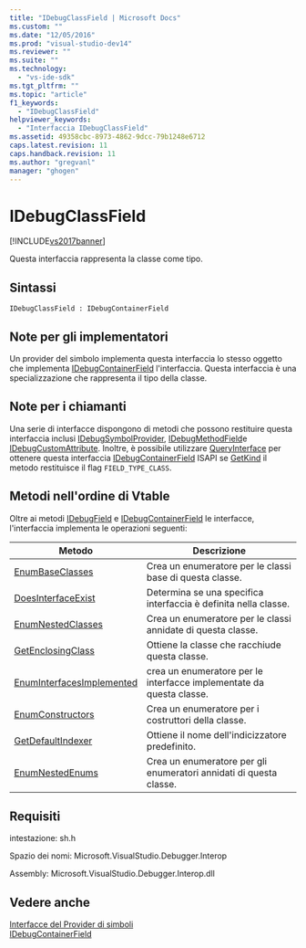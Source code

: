 ```yaml
---
title: "IDebugClassField | Microsoft Docs"
ms.custom: ""
ms.date: "12/05/2016"
ms.prod: "visual-studio-dev14"
ms.reviewer: ""
ms.suite: ""
ms.technology: 
  - "vs-ide-sdk"
ms.tgt_pltfrm: ""
ms.topic: "article"
f1_keywords: 
  - "IDebugClassField"
helpviewer_keywords: 
  - "Interfaccia IDebugClassField"
ms.assetid: 49358cbc-8973-4862-9dcc-79b1248e6712
caps.latest.revision: 11
caps.handback.revision: 11
ms.author: "gregvanl"
manager: "ghogen"
---
```

# IDebugClassField
[!INCLUDE[vs2017banner](../../../code-quality/includes/vs2017banner.md)]

Questa interfaccia rappresenta la classe come tipo.  
  
## Sintassi  
  
```  
IDebugClassField : IDebugContainerField  
```  
  
## Note per gli implementatori  
 Un provider del simbolo implementa questa interfaccia lo stesso oggetto che implementa [IDebugContainerField](../../../extensibility/debugger/reference/idebugcontainerfield.md) l'interfaccia.  Questa interfaccia è una specializzazione che rappresenta il tipo della classe.  
  
## Note per i chiamanti  
 Una serie di interfacce dispongono di metodi che possono restituire questa interfaccia inclusi [IDebugSymbolProvider](../../../extensibility/debugger/reference/idebugsymbolprovider.md), [IDebugMethodField](../../../extensibility/debugger/reference/idebugmethodfield.md)e [IDebugCustomAttribute](../../../extensibility/debugger/reference/idebugcustomattribute.md).  Inoltre, è possibile utilizzare [QueryInterface](/visual-cpp/atl/queryinterface) per ottenere questa interfaccia [IDebugContainerField](../../../extensibility/debugger/reference/idebugcontainerfield.md) ISAPI se [GetKind](../Topic/IDebugField::GetKind.md) il metodo restituisce il flag `FIELD_TYPE_CLASS`.  
  
## Metodi nell'ordine di Vtable  
 Oltre ai metodi [IDebugField](../../../extensibility/debugger/reference/idebugfield.md) e [IDebugContainerField](../../../extensibility/debugger/reference/idebugcontainerfield.md) le interfacce, l'interfaccia implementa le operazioni seguenti:  
  
|Metodo|Descrizione|  
|------------|-----------------|  
|[EnumBaseClasses](../Topic/IDebugClassField::EnumBaseClasses.md)|Crea un enumeratore per le classi base di questa classe.|  
|[DoesInterfaceExist](../../../extensibility/debugger/reference/idebugclassfield-doesinterfaceexist.md)|Determina se una specifica interfaccia è definita nella classe.|  
|[EnumNestedClasses](../../../extensibility/debugger/reference/idebugclassfield-enumnestedclasses.md)|Crea un enumeratore per le classi annidate di questa classe.|  
|[GetEnclosingClass](../../../extensibility/debugger/reference/idebugclassfield-getenclosingclass.md)|Ottiene la classe che racchiude questa classe.|  
|[EnumInterfacesImplemented](../Topic/IDebugClassField::EnumInterfacesImplemented.md)|crea un enumeratore per le interfacce implementate da questa classe.|  
|[EnumConstructors](../../../extensibility/debugger/reference/idebugclassfield-enumconstructors.md)|Crea un enumeratore per i costruttori della classe.|  
|[GetDefaultIndexer](../../../extensibility/debugger/reference/idebugclassfield-getdefaultindexer.md)|Ottiene il nome dell'indicizzatore predefinito.|  
|[EnumNestedEnums](../../../extensibility/debugger/reference/idebugclassfield-enumnestedenums.md)|Crea un enumeratore per gli enumeratori annidati di questa classe.|  
  
## Requisiti  
 intestazione: sh.h  
  
 Spazio dei nomi: Microsoft.VisualStudio.Debugger.Interop  
  
 Assembly: Microsoft.VisualStudio.Debugger.Interop.dll  
  
## Vedere anche  
 [Interfacce del Provider di simboli](../../../extensibility/debugger/reference/symbol-provider-interfaces.md)   
 [IDebugContainerField](../../../extensibility/debugger/reference/idebugcontainerfield.md)